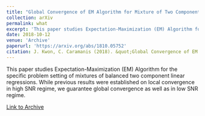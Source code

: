 ```yaml
---
title: "Global Convergence of EM Algorithm for Mixture of Two Component Linear Regression"
collection: arXiv
permalink: what
excerpt: 'This paper studies Expectation-Maximization (EM) Algorithm for the specific problem setting of mixtures of balanced two component linear regressions. While previous results were established on local convergence in high SNR regime, we guarantee global convergence as well as in low SNR regime.'
date: 2018-10-12
venue: 'Archive'
paperurl: 'https://arxiv.org/abs/1810.05752'
citation: J. Kwon, C. Caramanis (2018). &quot;Global Convergence of EM Algorithm for Mixture of Two Component Linear Regression&quot; <i>preprint arXiv</i>
---
```


This paper studies Expectation-Maximization (EM) Algorithm for the specific problem setting of mixtures of balanced two component linear regressions. While previous results were established on local convergence in high SNR regime, we guarantee global convergence as well as in low SNR regime. 

[Link to Archive](https://arxiv.org/abs/1810.05752)
